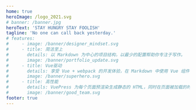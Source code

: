 ```yaml
---
home: true
heroImage: /logo_2021.svg
# banner: /banner.jpg
heroText: 'STAY HUNGRY STAY FOOLISH'
tagline: 'No one can call back yesterday.'
# features:
#     - image: /banner/designer_mindset.svg
#     - title: 简洁至上
#       details: 以 Markdown 为中心的项目结构，以最少的配置帮助你专注于写作。
#       image: /banner/portfolio_update.svg
#     - title: Vue驱动
#       details: 享受 Vue + webpack 的开发体验，在 Markdown 中使用 Vue 组件，同时可以使用 Vue 来开发自定义主题。
#       image: /banner/superhero.svg
#     - title: 高性能
#       details: VuePress 为每个页面预渲染生成静态的 HTML，同时在页面被加载的时候，将作为 SPA 运行。
#       image: /banner/good_team.svg
footer: true
---
```



<!-- # zyao89.github.io -->

<!-- [Website] -->
